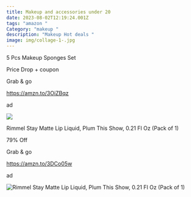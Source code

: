 ```yaml
---
title: Makeup and accessories under 20
date: 2023-08-02T12:19:24.001Z
tags: "amazon "
Category: "makeup "
description: "Makeup Hot deals "
image: img/collage-1-.jpg
---
```

<!--StartFragment-->

5 Pcs Makeup Sponges Set

Price Drop + coupon

Grab & go

https://amzn.to/3OiZBqz

ad

<!--StartFragment-->

![](https://m.media-amazon.com/images/I/814tUkPJnZL._SL1500_.jpg)

<!--StartFragment-->

Rimmel Stay Matte Lip Liquid, Plum This Show, 0.21 Fl Oz (Pack of 1)

79% Off

Grab & go

https://amzn.to/3DCo05w

ad

![Rimmel Stay Matte Lip Liquid, Plum This Show, 0.21 Fl Oz (Pack of 1)](https://m.media-amazon.com/images/I/31ecKLNho5L._SX300_SY300_QL70_FMwebp_.jpg)

<!--EndFragment-->